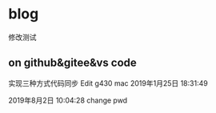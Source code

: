 # blog
修改测试


## on github&gitee&vs code

实现三种方式代码同步
Edit
g430
mac
2019年1月25日 18:31:49

2019年8月2日 10:04:28 change pwd